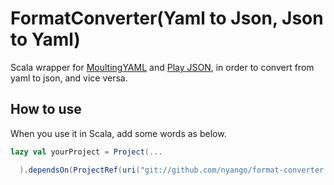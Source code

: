 # FormatConverter(Yaml to Json, Json to Yaml)

Scala wrapper for [MoultingYAML](https://github.com/jcazevedo/moultingyaml) and [Play JSON](https://github.com/playframework/play-json),
in order to convert from yaml to json, and vice versa.

## How to use

When you use it in Scala, add some words as below.

```build.sbt
lazy val yourProject = Project(...

  ).dependsOn(ProjectRef(uri("git://github.com/nyango/format-converter.git#v0.1.0"), "root"))
```
